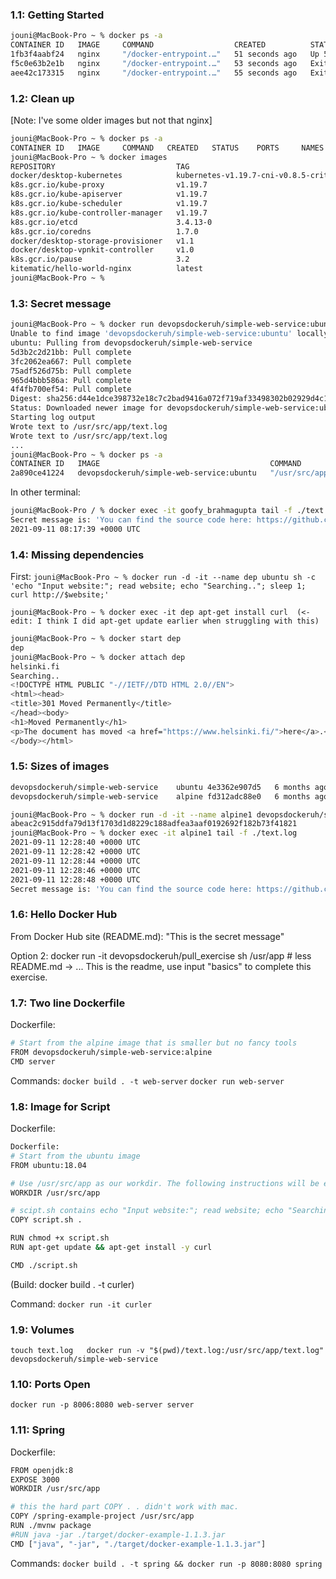 ### 1.1: Getting Started

```sh
jouni@MacBook-Pro ~ % docker ps -a     
CONTAINER ID   IMAGE     COMMAND                  CREATED          STATUS                     PORTS     NAMES
1fb3f4aabf24   nginx     "/docker-entrypoint.…"   51 seconds ago   Up 51 seconds              80/tcp    optimistic_chatelet
f5c0e63b2e1b   nginx     "/docker-entrypoint.…"   53 seconds ago   Exited (0) 2 seconds ago             sleepy_lalande
aee42c173315   nginx     "/docker-entrypoint.…"   55 seconds ago   Exited (0) 2 seconds ago             ecstatic_beaver
```

### 1.2: Clean up 

[Note: I've some older images but not that nginx]

```sh
jouni@MacBook-Pro ~ % docker ps -a
CONTAINER ID   IMAGE     COMMAND   CREATED   STATUS    PORTS     NAMES
jouni@MacBook-Pro ~ % docker images
REPOSITORY                           TAG                                                     IMAGE ID       CREATED         SIZE
docker/desktop-kubernetes            kubernetes-v1.19.7-cni-v0.8.5-critools-v1.17.0-debian   93b3398dbfde   7 months ago    285MB
k8s.gcr.io/kube-proxy                v1.19.7                                                 9d368f4517bb   8 months ago    118MB
k8s.gcr.io/kube-apiserver            v1.19.7                                                 c15e4f843f01   8 months ago    119MB
k8s.gcr.io/kube-scheduler            v1.19.7                                                 4fa642720eea   8 months ago    45.6MB
k8s.gcr.io/kube-controller-manager   v1.19.7                                                 67b3bca112d1   8 months ago    111MB
k8s.gcr.io/etcd                      3.4.13-0                                                0369cf4303ff   12 months ago   253MB
k8s.gcr.io/coredns                   1.7.0                                                   bfe3a36ebd25   15 months ago   45.2MB
docker/desktop-storage-provisioner   v1.1                                                    e704287ce753   17 months ago   41.8MB
docker/desktop-vpnkit-controller     v1.0                                                    79da37e5a3aa   18 months ago   36.6MB
k8s.gcr.io/pause                     3.2                                                     80d28bedfe5d   19 months ago   683kB
kitematic/hello-world-nginx          latest                                                  03b4557ad7b9   6 years ago     7.91MB
jouni@MacBook-Pro ~ %   
```

### 1.3: Secret message

```sh
jouni@MacBook-Pro ~ % docker run devopsdockeruh/simple-web-service:ubuntu
Unable to find image 'devopsdockeruh/simple-web-service:ubuntu' locally
ubuntu: Pulling from devopsdockeruh/simple-web-service
5d3b2c2d21bb: Pull complete 
3fc2062ea667: Pull complete 
75adf526d75b: Pull complete 
965d4bbb586a: Pull complete 
4f4fb700ef54: Pull complete 
Digest: sha256:d44e1dce398732e18c7c2bad9416a072f719af33498302b02929d4c112e88d2a
Status: Downloaded newer image for devopsdockeruh/simple-web-service:ubuntu
Starting log output
Wrote text to /usr/src/app/text.log
Wrote text to /usr/src/app/text.log
...
jouni@MacBook-Pro ~ % docker ps -a
CONTAINER ID   IMAGE                                      COMMAND                  CREATED          STATUS                        PORTS     NAMES
2a890ce41224   devopsdockeruh/simple-web-service:ubuntu   "/usr/src/app/server"    16 minutes ago   Up 16 minutes                           goofy_brahmagupta
```

In other terminal:
```sh
jouni@MacBook-Pro / % docker exec -it goofy_brahmagupta tail -f ./text.log
Secret message is: 'You can find the source code here: https://github.com/docker-hy'
2021-09-11 08:17:39 +0000 UTC
```

### 1.4: Missing dependencies

First:
``jouni@MacBook-Pro ~ % docker run -d -it --name dep ubuntu sh -c 'echo "Input website:"; read website; echo "Searching.."; sleep 1; curl http://$website;' ``

``jouni@MacBook-Pro ~ % docker exec -it dep apt-get install curl  (<- edit: I think I did apt-get update earlier when struggling with this)``

```sh
jouni@MacBook-Pro ~ % docker start dep                        
dep
jouni@MacBook-Pro ~ % docker attach dep                       
helsinki.fi
Searching..
<!DOCTYPE HTML PUBLIC "-//IETF//DTD HTML 2.0//EN">
<html><head>
<title>301 Moved Permanently</title>
</head><body>
<h1>Moved Permanently</h1>
<p>The document has moved <a href="https://www.helsinki.fi/">here</a>.</p>
</body></html>
```

### 1.5: Sizes of images

```sh
devopsdockeruh/simple-web-service    ubuntu 4e3362e907d5   6 months ago    83MB
devopsdockeruh/simple-web-service    alpine fd312adc88e0   6 months ago    15.7MB
```
```sh
jouni@MacBook-Pro ~ % docker run -d -it --name alpine1 devopsdockeruh/simple-web-service:alpine
abeac2c915ddfa79d13f1703d1d8229c188adfea3aaf0192692f182b73f41821
jouni@MacBook-Pro ~ % docker exec -it alpine1 tail -f ./text.log                             
2021-09-11 12:28:40 +0000 UTC
2021-09-11 12:28:42 +0000 UTC
2021-09-11 12:28:44 +0000 UTC
2021-09-11 12:28:46 +0000 UTC
2021-09-11 12:28:48 +0000 UTC
Secret message is: 'You can find the source code here: https://github.com/docker-hy'
```

### 1.6: Hello Docker Hub
From Docker Hub site (README.md):
"This is the secret message"

Option 2: 
docker run -it devopsdockeruh/pull_exercise sh
/usr/app # less README.md
-> 
...
This is the readme, use input "basics" to complete this exercise.

### 1.7: Two line Dockerfile

Dockerfile:
```sh
# Start from the alpine image that is smaller but no fancy tools
FROM devopsdockeruh/simple-web-service:alpine
CMD server
```

Commands:
``docker build . -t web-server``
``docker run web-server``

### 1.8: Image for Script

Dockerfile:
```sh
Dockerfile:
# Start from the ubuntu image
FROM ubuntu:18.04

# Use /usr/src/app as our workdir. The following instructions will be executed in this location.
WORKDIR /usr/src/app

# scipt.sh contains echo "Input website:"; read website; echo "Searching.."; sleep 1; curl http://$website;
COPY script.sh .

RUN chmod +x script.sh
RUN apt-get update && apt-get install -y curl 

CMD ./script.sh
```

(Build: docker build . -t curler)

Command: ``docker run -it curler``

### 1.9: Volumes

``touch text.log  
docker run -v "$(pwd)/text.log:/usr/src/app/text.log" devopsdockeruh/simple-web-service``

### 1.10: Ports Open

``docker run -p 8006:8080 web-server server``

### 1.11: Spring

Dockerfile: 
```sh
FROM openjdk:8
EXPOSE 3000
WORKDIR /usr/src/app

# this the hard part COPY . . didn't work with mac.
COPY /spring-example-project /usr/src/app 
RUN ./mvnw package
#RUN java -jar ./target/docker-example-1.1.3.jar
CMD ["java", "-jar", "./target/docker-example-1.1.3.jar"]
```

Commands: ``docker build . -t spring && docker run -p 8080:8080 spring``
